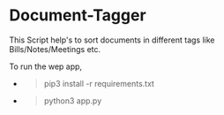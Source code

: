 # Document-Tagger

This Script help's to sort documents in different tags like Bills/Notes/Meetings etc.

To run the wep app,
- > pip3 install -r requirements.txt
- > python3 app.py
